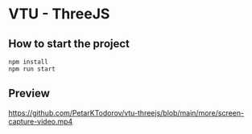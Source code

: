 # VTU - ThreeJS

## How to start the project
```
npm install
npm run start
```

## Preview

https://github.com/PetarKTodorov/vtu-threejs/blob/main/more/screen-capture-video.mp4
